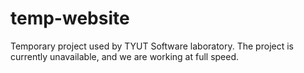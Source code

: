 # temp-website
Temporary project used  by TYUT Software laboratory.
The project is currently unavailable, and we are working at full speed.